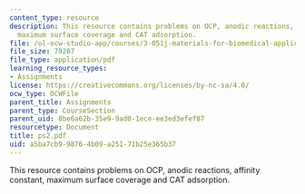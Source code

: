 ```yaml
---
content_type: resource
description: This resource contains problems on OCP, anodic reactions, affinity constant,
  maximum surface coverage and CAT adsorption.
file: /ol-ocw-studio-app/courses/3-051j-materials-for-biomedical-applications-spring-2006/a5ba7cb998764b09a25171b25e365b37_ps2.pdf
file_size: 79207
file_type: application/pdf
learning_resource_types:
- Assignments
license: https://creativecommons.org/licenses/by-nc-sa/4.0/
ocw_type: OCWFile
parent_title: Assignments
parent_type: CourseSection
parent_uid: 8be6a62b-35e9-9ad0-1ece-ee3ed3efef87
resourcetype: Document
title: ps2.pdf
uid: a5ba7cb9-9876-4b09-a251-71b25e365b37
---
```

This resource contains problems on OCP, anodic reactions, affinity constant, maximum surface coverage and CAT adsorption.